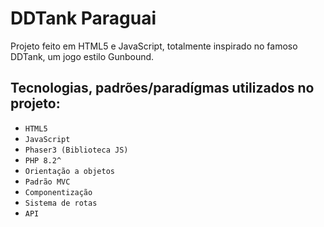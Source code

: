 # DDTank Paraguai

Projeto feito em HTML5 e JavaScript, totalmente inspirado no famoso DDTank, um jogo estilo Gunbound.

## Tecnologias, padrões/paradígmas utilizados no projeto:
- `HTML5`
- `JavaScript`
- `Phaser3 (Biblioteca JS)`
- `PHP 8.2^`
- `Orientação a objetos`
- `Padrão MVC`
- `Componentização`
- `Sistema de rotas`
- `API`